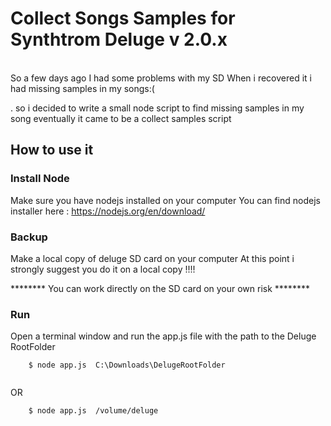 # Collect Songs Samples for Synthtrom Deluge v 2.0.x 

<br>
So a few days ago I had some problems with my SD 
When i recovered it i had missing samples in my songs:( 

. so i decided to write a small node script to find missing samples in my song 
eventually it came to be a collect samples script 
<br>

## How to use it 

### Install Node 
Make sure you have nodejs installed on your computer 
You can find nodejs installer here : https://nodejs.org/en/download/

### Backup
Make a local copy of deluge SD card on your computer
At this point i strongly suggest you do it on a local copy !!!!

******** You can work directly on the SD card on your own risk ********

### Run
Open a terminal window and run the app.js file with the path to the  Deluge RootFolder  
```{r, engine='bash', count_lines}
    $ node app.js  C:\Downloads\DelugeRootFolder
   
```

OR

```{r, engine='bash', count_lines}
    $ node app.js  /volume/deluge
   
```
